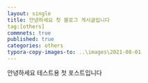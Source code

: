 ```yaml
---
layout: single
title: 안녕하세요 첫 블로그 게시글입니다
tag:[others]
commnets: true
published: true
categories: others
typora-copy-images-to: ..\images\2021-08-01
---
```


안녕하세요
테스트용 첫 포스트입니다
